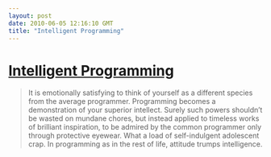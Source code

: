 ```yaml
---
layout: post
date: 2010-06-05 12:16:10 GMT
title: "Intelligent Programming"
---
```

# [Intelligent Programming](http://alarmingdevelopment.org/?p=422)

> It is emotionally satisfying to think of yourself as a different species from the average programmer. Programming becomes a demonstration of your superior intellect. Surely such powers shouldn’t be wasted on mundane chores, but instead applied to timeless works of brilliant inspiration, to be admired by the common programmer only through protective eyewear. What a load of self-indulgent adolescent crap. In programming as in the rest of life, attitude trumps intelligence.